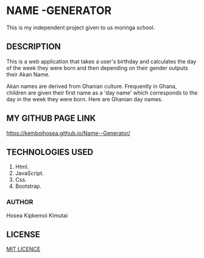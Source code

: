 # NAME -GENERATOR
This is my independent project given to us moringa school.
## DESCRIPTION
This is a web application that takes a user's birthday and calculates the day of the week they were born and then depending on their gender outputs their Akan Name. 

Akan names are derived from Ghanian culture. Frequently in Ghana, children are given their first name as a 'day name' which corresponds to the day in the week they were born. Here are Ghanian day names.

## MY GITHUB PAGE LINK

https://kemboihosea.github.io/Name--Generator/


## TECHNOLOGIES USED
1. Html.
2. JavaScript.
3. Css.
4. Bootstrap.
### AUTHOR

Hosea Kipkemoi Kimutai

## LICENSE

[MIT LICENCE](https://opensource.org/licenses/mit-license.php)


